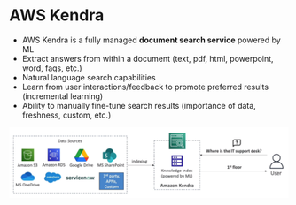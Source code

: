# AWS Kendra

- AWS Kendra is a fully managed **document search service** powered by ML
- Extract answers from within a document (text, pdf, html, powerpoint, word, faqs, etc.)
- Natural language search capabilities
- Learn from  user interactions/feedback to promote preferred results (incremental learning)
- Ability to manually fine-tune search results (importance of data, freshness, custom, etc.)

![AWS Kendra](../../images/ml/kendra.png)